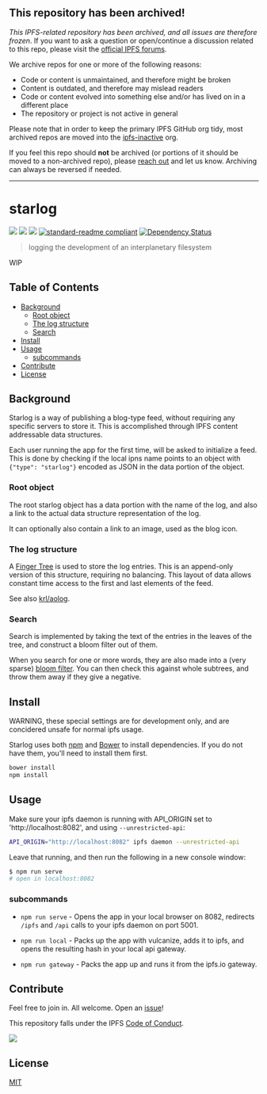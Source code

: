 ## This repository has been archived!

*This IPFS-related repository has been archived, and all issues are therefore frozen*. If you want to ask a question or open/continue a discussion related to this repo, please visit the [official IPFS forums](https://discuss.ipfs.io).

We archive repos for one or more of the following reasons:

- Code or content is unmaintained, and therefore might be broken
- Content is outdated, and therefore may mislead readers
- Code or content evolved into something else and/or has lived on in a different place
- The repository or project is not active in general

Please note that in order to keep the primary IPFS GitHub org tidy, most archived repos are moved into the [ipfs-inactive](https://github.com/ipfs-inactive) org.

If you feel this repo should **not** be archived (or portions of it should be moved to a non-archived repo), please [reach out](https://ipfs.io/help) and let us know. Archiving can always be reversed if needed.

---
   
# starlog

[![](https://img.shields.io/badge/made%20by-Protocol%20Labs-blue.svg?style=flat-square)](http://ipn.io)
[![](https://img.shields.io/badge/project-IPFS-blue.svg?style=flat-square)](http://ipfs.io/)
[![](https://img.shields.io/badge/freenode-%23ipfs-blue.svg?style=flat-square)](http://webchat.freenode.net/?channels=%23ipfs)
[![standard-readme compliant](https://img.shields.io/badge/standard--readme-OK-green.svg?style=flat-square)](https://github.com/RichardLitt/standard-readme)
[![Dependency Status](https://david-dm.org/ipfs/starlog.svg?style=flat-square)](https://david-dm.org/ipfs/starlog)

> logging the development of an interplanetary filesystem

WIP

## Table of Contents

- [Background](#background)
  - [Root object](#root-object)
  - [The log structure](#the-log-structure)
  - [Search](#search)
- [Install](#install)
- [Usage](#usage)
  - [subcommands](#subcommands)
- [Contribute](#contribute)
- [License](#license)

## Background

Starlog is a way of publishing a blog-type feed, without requiring any specific servers to store it. This is accomplished through IPFS content addressable data structures.

Each user running the app for the first time, will be asked to initialize a feed. This is done by checking if the local ipns name points to an object with `{"type": "starlog"}` encoded as JSON in the data portion of the object.

### Root object

The root starlog object has a data portion with the name of the log, and also a link to the actual data structure representation of the log.

It can optionally also contain a link to an image, used as the blog icon.

### The log structure

A [Finger Tree](https://en.wikipedia.org/wiki/Finger_tree) is used to store the log entries. This is an append-only version of this structure, requiring no balancing. This layout of data allows constant time access to the first and last elements of the feed.

See also [krl/aolog](https://github.com/krl/aolog).

### Search

Search is implemented by taking the text of the entries in the leaves of the tree, and construct a bloom filter out of them.

When you search for one or more words, they are also made into a (very sparse) [bloom filter](https://en.wikipedia.org/wiki/Bloom_filter). You can then check this against whole subtrees, and throw them away if they give a negative.


## Install

WARNING, these special settings are for development only, and are concidered unsafe for normal ipfs usage.

Starlog uses both [npm](https://www.npmjs.com/) and [Bower](http://bower.io/) to install dependencies. If you do not have them, you'll need to install them first.

```bash
bower install
npm install
````

## Usage

Make sure your ipfs daemon is running with API_ORIGIN set to 'http://localhost:8082', and using `--unrestricted-api`:

```bash
API_ORIGIN="http://localhost:8082" ipfs daemon --unrestricted-api
```

Leave that running, and then run the following in a new console window:

```bash
$ npm run serve
# open in localhost:8082
```

### subcommands

* ```npm run serve``` - Opens the app in your local browser on 8082, redirects `/ipfs` and `/api` calls to your ipfs daemon on port 5001.  

* ```npm run local``` - Packs up the app with vulcanize, adds it to ipfs, and opens the resulting hash in your local api gateway.  

* ```npm run gateway``` - Packs the app up and runs it from the ipfs.io gateway.

## Contribute

Feel free to join in. All welcome. Open an [issue](https://github.com/ipfs/starlog/issues)!

This repository falls under the IPFS [Code of Conduct](https://github.com/ipfs/community/blob/master/code-of-conduct.md).

[![](https://cdn.rawgit.com/jbenet/contribute-ipfs-gif/master/img/contribute.gif)](https://github.com/ipfs/community/blob/master/contributing.md)

## License

[MIT](LICENSE)
